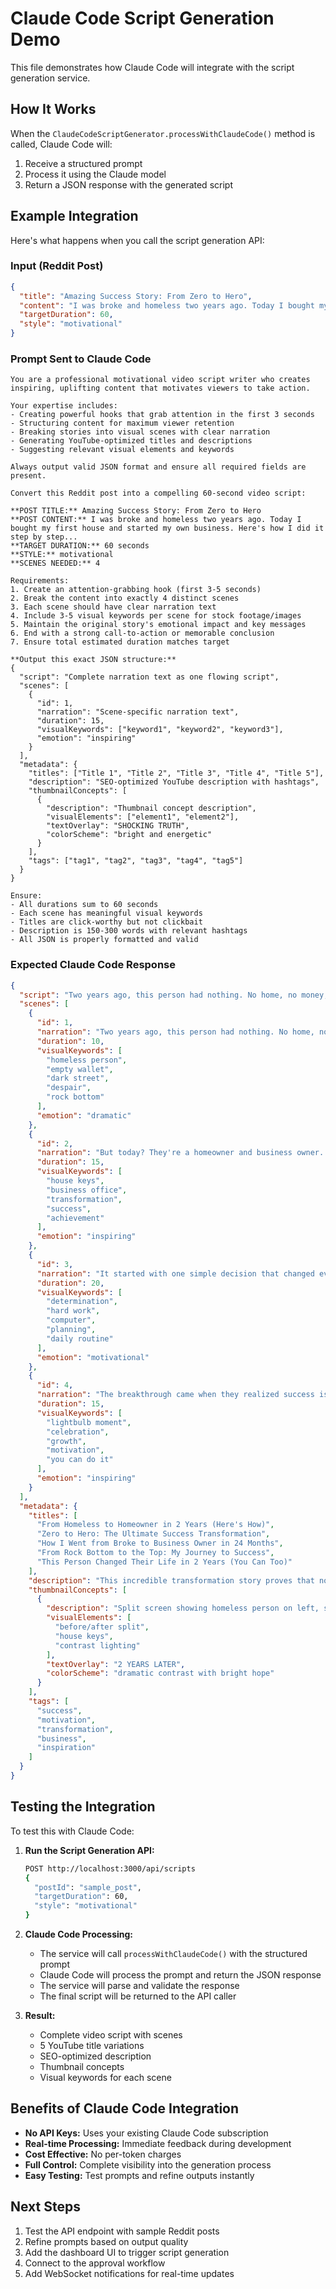 # Claude Code Script Generation Demo

This file demonstrates how Claude Code will integrate with the script generation service.

## How It Works

When the `ClaudeCodeScriptGenerator.processWithClaudeCode()` method is called, Claude Code will:

1. Receive a structured prompt
2. Process it using the Claude model
3. Return a JSON response with the generated script

## Example Integration

Here's what happens when you call the script generation API:

### Input (Reddit Post)

```json
{
  "title": "Amazing Success Story: From Zero to Hero",
  "content": "I was broke and homeless two years ago. Today I bought my first house and started my own business. Here's how I did it step by step...",
  "targetDuration": 60,
  "style": "motivational"
}
```

### Prompt Sent to Claude Code

```
You are a professional motivational video script writer who creates inspiring, uplifting content that motivates viewers to take action.

Your expertise includes:
- Creating powerful hooks that grab attention in the first 3 seconds
- Structuring content for maximum viewer retention
- Breaking stories into visual scenes with clear narration
- Generating YouTube-optimized titles and descriptions
- Suggesting relevant visual elements and keywords

Always output valid JSON format and ensure all required fields are present.

Convert this Reddit post into a compelling 60-second video script:

**POST TITLE:** Amazing Success Story: From Zero to Hero
**POST CONTENT:** I was broke and homeless two years ago. Today I bought my first house and started my own business. Here's how I did it step by step...
**TARGET DURATION:** 60 seconds
**STYLE:** motivational
**SCENES NEEDED:** 4

Requirements:
1. Create an attention-grabbing hook (first 3-5 seconds)
2. Break the content into exactly 4 distinct scenes
3. Each scene should have clear narration text
4. Include 3-5 visual keywords per scene for stock footage/images
5. Maintain the original story's emotional impact and key messages
6. End with a strong call-to-action or memorable conclusion
7. Ensure total estimated duration matches target

**Output this exact JSON structure:**
{
  "script": "Complete narration text as one flowing script",
  "scenes": [
    {
      "id": 1,
      "narration": "Scene-specific narration text",
      "duration": 15,
      "visualKeywords": ["keyword1", "keyword2", "keyword3"],
      "emotion": "inspiring"
    }
  ],
  "metadata": {
    "titles": ["Title 1", "Title 2", "Title 3", "Title 4", "Title 5"],
    "description": "SEO-optimized YouTube description with hashtags",
    "thumbnailConcepts": [
      {
        "description": "Thumbnail concept description",
        "visualElements": ["element1", "element2"],
        "textOverlay": "SHOCKING TRUTH",
        "colorScheme": "bright and energetic"
      }
    ],
    "tags": ["tag1", "tag2", "tag3", "tag4", "tag5"]
  }
}

Ensure:
- All durations sum to 60 seconds
- Each scene has meaningful visual keywords
- Titles are click-worthy but not clickbait
- Description is 150-300 words with relevant hashtags
- All JSON is properly formatted and valid
```

### Expected Claude Code Response

```json
{
  "script": "Two years ago, this person had nothing. No home, no money, no hope. But today? They're a homeowner and business owner. Here's exactly how they turned their life around in 24 months. It started with one simple decision that changed everything. They stopped making excuses and started taking action. Every single day, they worked toward their goal, even when it seemed impossible. The breakthrough came when they realized success isn't about luck – it's about persistence, smart choices, and never giving up on yourself. If they can do it starting from zero, so can you.",
  "scenes": [
    {
      "id": 1,
      "narration": "Two years ago, this person had nothing. No home, no money, no hope.",
      "duration": 10,
      "visualKeywords": [
        "homeless person",
        "empty wallet",
        "dark street",
        "despair",
        "rock bottom"
      ],
      "emotion": "dramatic"
    },
    {
      "id": 2,
      "narration": "But today? They're a homeowner and business owner. Here's exactly how they turned their life around in 24 months.",
      "duration": 15,
      "visualKeywords": [
        "house keys",
        "business office",
        "transformation",
        "success",
        "achievement"
      ],
      "emotion": "inspiring"
    },
    {
      "id": 3,
      "narration": "It started with one simple decision that changed everything. They stopped making excuses and started taking action. Every single day, they worked toward their goal, even when it seemed impossible.",
      "duration": 20,
      "visualKeywords": [
        "determination",
        "hard work",
        "computer",
        "planning",
        "daily routine"
      ],
      "emotion": "motivational"
    },
    {
      "id": 4,
      "narration": "The breakthrough came when they realized success isn't about luck – it's about persistence, smart choices, and never giving up on yourself. If they can do it starting from zero, so can you.",
      "duration": 15,
      "visualKeywords": [
        "lightbulb moment",
        "celebration",
        "growth",
        "motivation",
        "you can do it"
      ],
      "emotion": "inspiring"
    }
  ],
  "metadata": {
    "titles": [
      "From Homeless to Homeowner in 2 Years (Here's How)",
      "Zero to Hero: The Ultimate Success Transformation",
      "How I Went from Broke to Business Owner in 24 Months",
      "From Rock Bottom to the Top: My Journey to Success",
      "This Person Changed Their Life in 2 Years (You Can Too)"
    ],
    "description": "This incredible transformation story proves that no matter how low you fall, you can always rise again. Watch as we break down the exact steps this person took to go from homeless and broke to owning a house and running their own business in just 24 months. The strategies they used are simple but powerful, and anyone can apply them to their own life. Whether you're struggling financially, looking to start a business, or just need motivation to keep going, this story will inspire you to take action today. Remember: success isn't about where you start, it's about refusing to give up. #SuccessStory #Motivation #Transformation #BusinessOwner #NeverGiveUp #FromZeroToHero #Inspiration #LifeChange #Entrepreneur #Mindset",
    "thumbnailConcepts": [
      {
        "description": "Split screen showing homeless person on left, successful person with house keys on right",
        "visualElements": [
          "before/after split",
          "house keys",
          "contrast lighting"
        ],
        "textOverlay": "2 YEARS LATER",
        "colorScheme": "dramatic contrast with bright hope"
      }
    ],
    "tags": [
      "success",
      "motivation",
      "transformation",
      "business",
      "inspiration"
    ]
  }
}
```

## Testing the Integration

To test this with Claude Code:

1. **Run the Script Generation API:**

   ```bash
   POST http://localhost:3000/api/scripts
   {
     "postId": "sample_post",
     "targetDuration": 60,
     "style": "motivational"
   }
   ```

2. **Claude Code Processing:**
   - The service will call `processWithClaudeCode()` with the structured prompt
   - Claude Code will process the prompt and return the JSON response
   - The service will parse and validate the response
   - The final script will be returned to the API caller

3. **Result:**
   - Complete video script with scenes
   - 5 YouTube title variations
   - SEO-optimized description
   - Thumbnail concepts
   - Visual keywords for each scene

## Benefits of Claude Code Integration

- **No API Keys:** Uses your existing Claude Code subscription
- **Real-time Processing:** Immediate feedback during development
- **Cost Effective:** No per-token charges
- **Full Control:** Complete visibility into the generation process
- **Easy Testing:** Test prompts and refine outputs instantly

## Next Steps

1. Test the API endpoint with sample Reddit posts
2. Refine prompts based on output quality
3. Add the dashboard UI to trigger script generation
4. Connect to the approval workflow
5. Add WebSocket notifications for real-time updates
